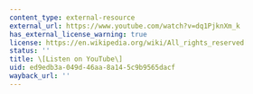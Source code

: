 ```yaml
---
content_type: external-resource
external_url: https://www.youtube.com/watch?v=dq1PjknXm_k
has_external_license_warning: true
license: https://en.wikipedia.org/wiki/All_rights_reserved
status: ''
title: \[Listen on YouTube\]
uid: ed9edb3a-049d-46aa-8a14-5c9b9565dacf
wayback_url: ''
---
```

